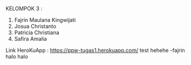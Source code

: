 KELOMPOK 3 :
1. Fajrin Maulana Kingwijati
2. Josua Christanto
3. Patricia Christiana
4. Safira Amalia

Link HeroKuApp : https://ppw-tugas1.herokuapp.com/ test hehehe -fajrin halo halo


